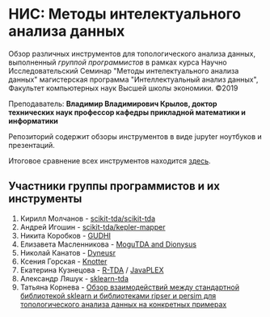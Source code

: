 # НИС: Методы интелектуального анализа данных
Обзор различных инструментов для топологического анализа данных, выполненный _группой программистов_ в рамках курса Научно Исследовательский Семинар "Методы интелектуального анализа данных" магистерская программа "Интеллектуальный анализ данных", Факультет компьютерных наук Высшей школы экономики. &copy;2019

Преподаватель: 
**Владимир Владимирович Крылов, 
доктор технических наук
профессор кафедры прикладной математики и информатики**

Репозиторий содержит обзоры инструментов в виде jupyter ноутбуков и презентаций.

Итоговое сравнение всех инструментов находится [здесь](survey.pptx).

## Участники группы программистов и их инструменты

1. Кирилл Молчанов - [scikit-tda/scikit-tda](scikit-tda)
2. Андрей Игошин - [scikit-tda/kepler-mapper](kepler-mapper)
3. Никита Коробков - [GUDHI](gudhi)
4. Елизавета Масленникова - [MoguTDA and Dionysus](mogutda_&_dionysus)
5. Николай Канатов - [Dyneusr](dyneusr)
6. Ксения Горская - [Knotter](knotter)
7. Екатерина Кузнецова - [R-TDA](rtda-javaplex) / [JavaPLEX](rtda-javaplex)
8.  Александр Ляшук - [sklearn-tda](sklearn-tda)
9. Татьяна Корнева - [Обзор взаимодействий между стандартной библиотекой sklearn и библиотеками ripser и persim для топологического анализа данных на конкретных примерах](library_interaction_example)
